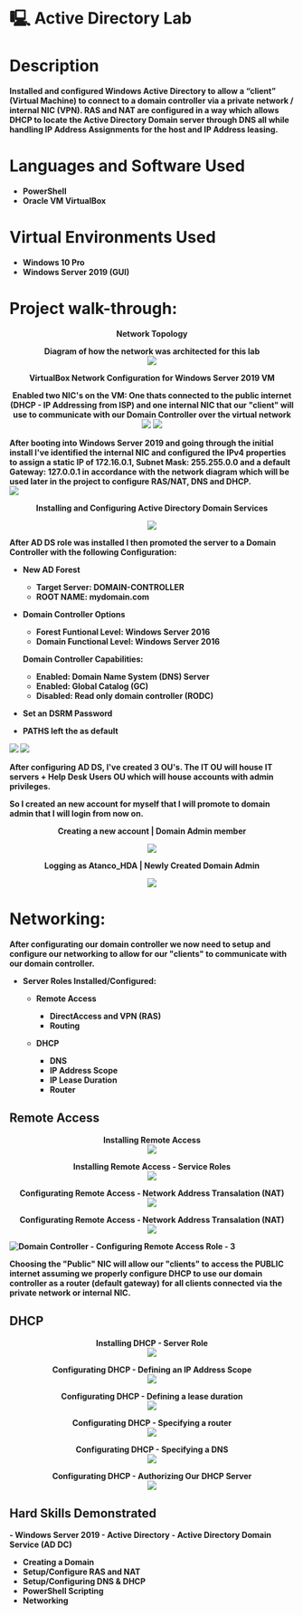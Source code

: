 # 🖳 Active Directory Lab

<h1>Description</h1>
<b>Installed and configured Windows Active Directory to allow a “client” (Virtual Machine) to connect to a domain controller via a private network / internal NIC (VPN). RAS and NAT are configured in a way which allows DHCP to locate the Active Directory Domain server through DNS all while handling IP Address Assignments for the host and IP Address leasing. </b>
<br />

<h1>Languages and Software Used</h1>

- <b>PowerShell</b> 
- <b>Oracle VM VirtualBox</b>

<h1>Virtual Environments Used </h1>

- <b>Windows 10 Pro</b>
- <b>Windows Server 2019 (GUI)<b>

<h1>Project walk-through:</h1>

<p align="center">
Network Topology<br/>
<p align="center">
Diagram of how the network was architected for this lab<br/>
<img src="https://github.com/AntonioTanco/ActiveDirectoryLab/assets/43735570/2a3e708d-df18-4cfb-a48a-f19c5b14c6a3"/>
<br />

<p align="center">
VirtualBox Network Configuration for Windows Server 2019 VM<br/>
<p align="center">
Enabled two NIC's on the VM: One thats connected to the public internet (DHCP - IP Addressing from ISP) and one internal NIC that our "client" will use to communicate with our Domain Controller over the virtual network<br/>
<img src="https://github.com/AntonioTanco/ActiveDirectoryLab/assets/43735570/901633c6-7ab8-40b6-94c6-a956306b8d03"/>
<img src="https://github.com/AntonioTanco/ActiveDirectoryLab/assets/43735570/7b78930a-0a0d-4906-b3ab-c39eca8d588b"/>
<br />

After booting into Windows Server 2019 and going through the initial install I've identified the internal NIC and configured the IPv4 properties to assign a static IP of 172.16.0.1, Subnet Mask: 255.255.0.0 and a default Gateway: 127.0.0.1 in accordance with the network diagram which will be used later in the project to configure RAS/NAT, DNS and DHCP.
<br />
<img src="https://github.com/AntonioTanco/ActiveDirectoryLab/assets/43735570/281a3085-dcb5-4beb-9c0b-fc5349359441"/>
<br />

<p align="center">
Installing and Configuring Active Directory Domain Services<br/>
<p align="center">
<img src="https://github.com/AntonioTanco/ActiveDirectoryLab/assets/43735570/fd9b733e-1b1e-406c-a4c2-943ccb81c024"/>

After AD DS role was installed I then promoted the server to a Domain Controller with the following Configuration:

- <b>New AD Forest</b>
  - Target Server: DOMAIN-CONTROLLER 
  - ROOT NAME: mydomain.com
- <b>Domain Controller Options</b>
  - Forest Funtional Level: Windows Server 2016
  - Domain Functional Level: Windows Server 2016
 
  Domain Controller Capabilities:
  - Enabled: Domain Name System (DNS) Server
  - Enabled: Global Catalog (GC)
  - Disabled: Read only domain controller (RODC)

- <b>Set an DSRM Password</b>
- <b>PATHS left the as default</b>

<img src="https://github.com/AntonioTanco/ActiveDirectoryLab/assets/43735570/b96d8a4f-65d7-421f-a3c1-d3ee73ad30a4"/>

<img src="https://github.com/AntonioTanco/ActiveDirectoryLab/assets/43735570/619ca6f1-0eb6-4f27-bf9e-d092b8de4391"/>

After configuring AD DS, I've created 3 OU's. The IT OU will house IT servers + Help Desk Users OU which will house accounts with admin privileges.

So I created an new account for myself that I will promote to domain admin that I will login from now on.

<p align="center">
Creating a new account | Domain Admin member<br/>
<p align="center">
<img src="https://github.com/AntonioTanco/ActiveDirectoryLab/assets/43735570/d4e44f49-b5c6-4e8b-a9bf-9725caddc8ed"/>

<p align="center">
Logging as Atanco_HDA | Newly Created Domain Admin<br/>
<p align="center">
<img src="https://github.com/AntonioTanco/ActiveDirectoryLab/assets/43735570/365ffac0-6b89-4af2-bc27-18d4c88a5eee"/>

<h1> Networking: </h1>

After configurating our domain controller we now need to setup and configure our networking to allow for our "clients" to communicate with our domain controller. 

- <b>Server Roles Installed/Configured:</b>
  - Remote Access
    - DirectAccess and VPN (RAS)
    - Routing

  - DHCP
      - DNS
      - IP Address Scope
      - IP Lease Duration
      - Router

<h2> Remote Access </h2>

<p align="center">
Installing Remote Access
<br/>
<img src="https://github.com/AntonioTanco/ActiveDirectoryLab/assets/43735570/1179dbb7-a43d-4ace-846f-cac97347e808"/>
<br />

<p align="center">
Installing Remote Access - Service Roles
<br/>
<img src="https://github.com/AntonioTanco/ActiveDirectoryLab/assets/43735570/2a2b201e-8621-44ba-8d6d-8ec15fa05068"/>
<br />

<p align="center">
Configurating Remote Access - Network Address Transalation (NAT)
<br/>
<img src="https://github.com/AntonioTanco/ActiveDirectoryLab/assets/43735570/6405a161-0d2f-49ee-9401-ee8494aa64ce"/>
<br />

<p align="center">
Configurating Remote Access - Network Address Transalation (NAT)
<br/>
<img src="https://github.com/AntonioTanco/ActiveDirectoryLab/assets/43735570/6405a161-0d2f-49ee-9401-ee8494aa64ce"/>
<br />

![Domain Controller - Configuring Remote Access Role - 3](https://github.com/AntonioTanco/ActiveDirectoryLab/assets/43735570/3194d547-daa0-419a-ab68-a8f0a8a1dbec)

Choosing the "Public" NIC will allow our "clients" to access the PUBLIC internet assuming we properly configure DHCP to use our domain controller as a router (default gateway) for all clients connected via the private network or internal NIC.

<h2> DHCP </h2>

<p align="center">
Installing DHCP - Server Role
<br/>
<img src="https://github.com/AntonioTanco/ActiveDirectoryLab/assets/43735570/2d8299e0-dda6-49dc-8229-69bda8c32693"/>
<br />

<p align="center">
Configurating DHCP - Defining an IP Address Scope
<br/>
<img src="https://github.com/AntonioTanco/ActiveDirectoryLab/assets/43735570/6554a6e5-aa30-4f3c-85eb-2da72a56ef8e"/>
<br />

<p align="center">
Configurating DHCP - Defining a lease duration
<br/>
<img src="https://github.com/AntonioTanco/ActiveDirectoryLab/assets/43735570/399e7ab6-f95c-466e-825c-e38b6368705c"/>
<br />

<p align="center">
Configurating DHCP - Specifying a router 
<br/>
<img src="https://github.com/AntonioTanco/ActiveDirectoryLab/assets/43735570/03c62b11-446b-467d-b232-1da3f219ebe2"/>
<br />

<p align="center">
Configurating DHCP - Specifying a DNS
<br/>
<img src="https://github.com/AntonioTanco/ActiveDirectoryLab/assets/43735570/71b88da3-e258-428d-a438-fad83ada88a2"/>
<br />

<p align="center">
Configurating DHCP - Authorizing Our DHCP Server
<br/>
<img src="https://github.com/AntonioTanco/ActiveDirectoryLab/assets/43735570/a53fa4c9-e7b2-43a6-8960-c6919e0990b2"/>
<br />


<h2>Hard Skills Demonstrated </h2>
- Windows Server 2019 
- Active Directory  
- Active Directory Domain Service (AD DC)

- Creating a Domain
- Setup/Configure RAS and NAT
- Setup/Configuring DNS & DHCP
- PowerShell Scripting
- Networking
